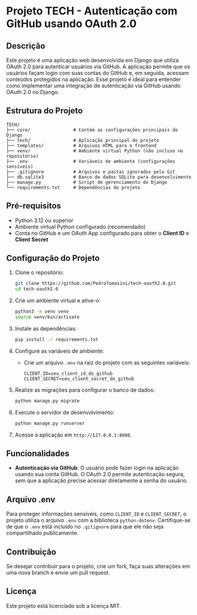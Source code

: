 # Projeto TECH - Autenticação com GitHub usando OAuth 2.0

## Descrição

Este projeto é uma aplicação web desenvolvida em Django que utiliza OAuth 2.0 para autenticar usuários via GitHub. A aplicação permite que os usuários façam login com suas contas do GitHub e, em seguida, acessam conteúdos protegidos na aplicação. Esse projeto é ideal para entender como implementar uma integração de autenticação via GitHub usando OAuth 2.0 no Django.

## Estrutura do Projeto

```
TECH/
├── core/                # Contém as configurações principais do Django
├── tech/                # Aplicação principal do projeto
├── templates/           # Arquivos HTML para o frontend
├── venv/                # Ambiente virtual Python (não incluso no repositório)
├── .env                 # Variáveis de ambiente (configurações sensíveis)
├── .gitignore           # Arquivos e pastas ignorados pelo Git
├── db.sqlite3           # Banco de dados SQLite para desenvolvimento
├── manage.py            # Script de gerenciamento do Django
└── requirements.txt     # Dependências do projeto
```

## Pré-requisitos

- Python 3.12 ou superior
- Ambiente virtual Python configurado (recomendado)
- Conta no GitHub e um OAuth App configurado para obter o **Client ID** e **Client Secret**

## Configuração do Projeto

1. Clone o repositório:

   ```bash
   git clone https://github.com/PedroTomasini/tech-oauth2.0.git
   cd tech-oauth2.0
   ```

2. Crie um ambiente virtual e ative-o:

   ```bash
   python3 -m venv venv
   source venv/bin/activate
   ```

3. Instale as dependências:

   ```bash
   pip install -r requirements.txt
   ```

4. Configure as variáveis de ambiente:

   - Crie um arquivo `.env` na raiz do projeto com as seguintes variáveis:

     ```plaintext
     CLIENT_ID=seu_client_id_do_github
     CLIENT_SECRET=seu_client_secret_do_github
     ```

5. Realize as migrações para configurar o banco de dados:

   ```bash
   python manage.py migrate
   ```

6. Execute o servidor de desenvolvimento:

   ```bash
   python manage.py runserver
   ```

7. Acesse a aplicação em `http://127.0.0.1:8000`.

## Funcionalidades

- **Autenticação via GitHub**: O usuário pode fazer login na aplicação usando sua conta GitHub. O OAuth 2.0 permite autenticação segura, sem que a aplicação precise acessar diretamente a senha do usuário.

## Arquivo .env

Para proteger informações sensíveis, como `CLIENT_ID` e `CLIENT_SECRET`, o projeto utiliza o arquivo `.env` com a biblioteca `python-dotenv`. Certifique-se de que o `.env` está incluído no `.gitignore` para que ele não seja compartilhado publicamente.

## Contribuição

Se desejar contribuir para o projeto, crie um fork, faça suas alterações em uma nova branch e envie um pull request.

## Licença

Este projeto está licenciado sob a licença MIT.
